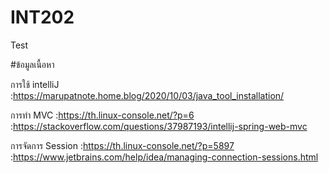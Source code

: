 # INT202
Test

#ข้อมูลเนื้อหา

การใช้ intelliJ :https://marupatnote.home.blog/2020/10/03/java_tool_installation/

การทำ MVC :https://th.linux-console.net/?p=6
          :https://stackoverflow.com/questions/37987193/intellij-spring-web-mvc

การจัดการ Session :https://th.linux-console.net/?p=5897
                :https://www.jetbrains.com/help/idea/managing-connection-sessions.html
